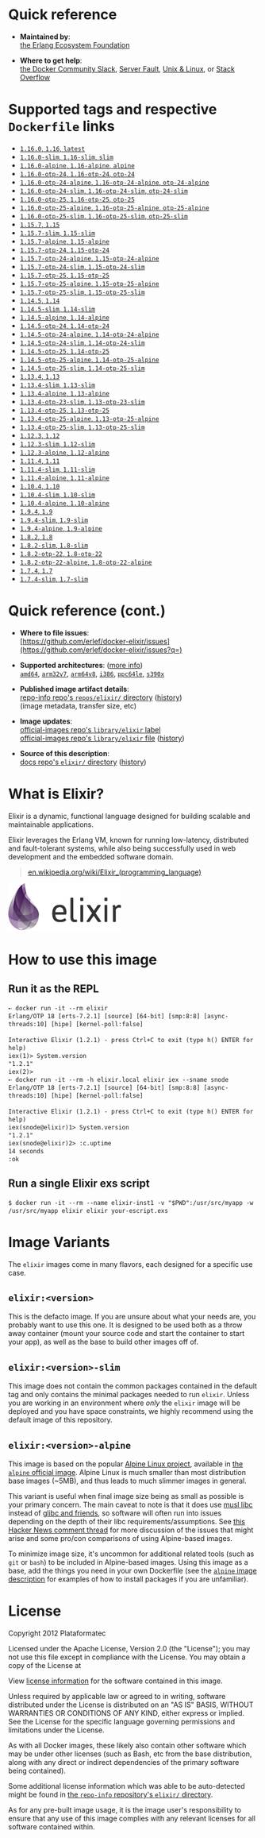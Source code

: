 <!--

********************************************************************************

WARNING:

    DO NOT EDIT "elixir/README.md"

    IT IS AUTO-GENERATED

    (from the other files in "elixir/" combined with a set of templates)

********************************************************************************

-->

# Quick reference

-	**Maintained by**:  
	[the Erlang Ecosystem Foundation](https://github.com/erlef/docker-elixir)

-	**Where to get help**:  
	[the Docker Community Slack](https://dockr.ly/comm-slack), [Server Fault](https://serverfault.com/help/on-topic), [Unix & Linux](https://unix.stackexchange.com/help/on-topic), or [Stack Overflow](https://stackoverflow.com/help/on-topic)

# Supported tags and respective `Dockerfile` links

-	[`1.16.0`, `1.16`, `latest`](https://github.com/erlef/docker-elixir/blob/c96f536f131454995d694ea279f667179ea634bb/1.16/Dockerfile)
-	[`1.16.0-slim`, `1.16-slim`, `slim`](https://github.com/erlef/docker-elixir/blob/c96f536f131454995d694ea279f667179ea634bb/1.16/slim/Dockerfile)
-	[`1.16.0-alpine`, `1.16-alpine`, `alpine`](https://github.com/erlef/docker-elixir/blob/c96f536f131454995d694ea279f667179ea634bb/1.16/alpine/Dockerfile)
-	[`1.16.0-otp-24`, `1.16-otp-24`, `otp-24`](https://github.com/erlef/docker-elixir/blob/c96f536f131454995d694ea279f667179ea634bb/1.16/otp-24/Dockerfile)
-	[`1.16.0-otp-24-alpine`, `1.16-otp-24-alpine`, `otp-24-alpine`](https://github.com/erlef/docker-elixir/blob/c96f536f131454995d694ea279f667179ea634bb/1.16/otp-24-alpine/Dockerfile)
-	[`1.16.0-otp-24-slim`, `1.16-otp-24-slim`, `otp-24-slim`](https://github.com/erlef/docker-elixir/blob/c96f536f131454995d694ea279f667179ea634bb/1.16/otp-24-slim/Dockerfile)
-	[`1.16.0-otp-25`, `1.16-otp-25`, `otp-25`](https://github.com/erlef/docker-elixir/blob/c96f536f131454995d694ea279f667179ea634bb/1.16/otp-25/Dockerfile)
-	[`1.16.0-otp-25-alpine`, `1.16-otp-25-alpine`, `otp-25-alpine`](https://github.com/erlef/docker-elixir/blob/c96f536f131454995d694ea279f667179ea634bb/1.16/otp-25-alpine/Dockerfile)
-	[`1.16.0-otp-25-slim`, `1.16-otp-25-slim`, `otp-25-slim`](https://github.com/erlef/docker-elixir/blob/c96f536f131454995d694ea279f667179ea634bb/1.16/otp-25-slim/Dockerfile)
-	[`1.15.7`, `1.15`](https://github.com/erlef/docker-elixir/blob/8bb39c071ac936d584b390cd50edf5c8c27ef0dd/1.15/Dockerfile)
-	[`1.15.7-slim`, `1.15-slim`](https://github.com/erlef/docker-elixir/blob/8bb39c071ac936d584b390cd50edf5c8c27ef0dd/1.15/slim/Dockerfile)
-	[`1.15.7-alpine`, `1.15-alpine`](https://github.com/erlef/docker-elixir/blob/8bb39c071ac936d584b390cd50edf5c8c27ef0dd/1.15/alpine/Dockerfile)
-	[`1.15.7-otp-24`, `1.15-otp-24`](https://github.com/erlef/docker-elixir/blob/8bb39c071ac936d584b390cd50edf5c8c27ef0dd/1.15/otp-24/Dockerfile)
-	[`1.15.7-otp-24-alpine`, `1.15-otp-24-alpine`](https://github.com/erlef/docker-elixir/blob/8bb39c071ac936d584b390cd50edf5c8c27ef0dd/1.15/otp-24-alpine/Dockerfile)
-	[`1.15.7-otp-24-slim`, `1.15-otp-24-slim`](https://github.com/erlef/docker-elixir/blob/8bb39c071ac936d584b390cd50edf5c8c27ef0dd/1.15/otp-24-slim/Dockerfile)
-	[`1.15.7-otp-25`, `1.15-otp-25`](https://github.com/erlef/docker-elixir/blob/8bb39c071ac936d584b390cd50edf5c8c27ef0dd/1.15/otp-25/Dockerfile)
-	[`1.15.7-otp-25-alpine`, `1.15-otp-25-alpine`](https://github.com/erlef/docker-elixir/blob/8bb39c071ac936d584b390cd50edf5c8c27ef0dd/1.15/otp-25-alpine/Dockerfile)
-	[`1.15.7-otp-25-slim`, `1.15-otp-25-slim`](https://github.com/erlef/docker-elixir/blob/8bb39c071ac936d584b390cd50edf5c8c27ef0dd/1.15/otp-25-slim/Dockerfile)
-	[`1.14.5`, `1.14`](https://github.com/erlef/docker-elixir/blob/b8a45e284e0032a25e993ff60a8c6ea733848ad1/1.14/Dockerfile)
-	[`1.14.5-slim`, `1.14-slim`](https://github.com/erlef/docker-elixir/blob/b8a45e284e0032a25e993ff60a8c6ea733848ad1/1.14/slim/Dockerfile)
-	[`1.14.5-alpine`, `1.14-alpine`](https://github.com/erlef/docker-elixir/blob/b8a45e284e0032a25e993ff60a8c6ea733848ad1/1.14/alpine/Dockerfile)
-	[`1.14.5-otp-24`, `1.14-otp-24`](https://github.com/erlef/docker-elixir/blob/af8772135e126d906a96b347d83af796c55bd181/1.14/otp-24/Dockerfile)
-	[`1.14.5-otp-24-alpine`, `1.14-otp-24-alpine`](https://github.com/erlef/docker-elixir/blob/af8772135e126d906a96b347d83af796c55bd181/1.14/otp-24-alpine/Dockerfile)
-	[`1.14.5-otp-24-slim`, `1.14-otp-24-slim`](https://github.com/erlef/docker-elixir/blob/af8772135e126d906a96b347d83af796c55bd181/1.14/otp-24-slim/Dockerfile)
-	[`1.14.5-otp-25`, `1.14-otp-25`](https://github.com/erlef/docker-elixir/blob/af8772135e126d906a96b347d83af796c55bd181/1.14/otp-25/Dockerfile)
-	[`1.14.5-otp-25-alpine`, `1.14-otp-25-alpine`](https://github.com/erlef/docker-elixir/blob/af8772135e126d906a96b347d83af796c55bd181/1.14/otp-25-alpine/Dockerfile)
-	[`1.14.5-otp-25-slim`, `1.14-otp-25-slim`](https://github.com/erlef/docker-elixir/blob/af8772135e126d906a96b347d83af796c55bd181/1.14/otp-25-slim/Dockerfile)
-	[`1.13.4`, `1.13`](https://github.com/erlef/docker-elixir/blob/328f4c09d39b06502a90fa0c5bb30d6972593fac/1.13/Dockerfile)
-	[`1.13.4-slim`, `1.13-slim`](https://github.com/erlef/docker-elixir/blob/328f4c09d39b06502a90fa0c5bb30d6972593fac/1.13/slim/Dockerfile)
-	[`1.13.4-alpine`, `1.13-alpine`](https://github.com/erlef/docker-elixir/blob/328f4c09d39b06502a90fa0c5bb30d6972593fac/1.13/alpine/Dockerfile)
-	[`1.13.4-otp-23-slim`, `1.13-otp-23-slim`](https://github.com/erlef/docker-elixir/blob/2bc3fd2b7218d6958c766c42b86e259949b56b95/1.13/otp-23-slim/Dockerfile)
-	[`1.13.4-otp-25`, `1.13-otp-25`](https://github.com/erlef/docker-elixir/blob/253f56764ed34d41e4279cb741d84dcb4b284a55/1.13/otp-25/Dockerfile)
-	[`1.13.4-otp-25-alpine`, `1.13-otp-25-alpine`](https://github.com/erlef/docker-elixir/blob/253f56764ed34d41e4279cb741d84dcb4b284a55/1.13/otp-25-alpine/Dockerfile)
-	[`1.13.4-otp-25-slim`, `1.13-otp-25-slim`](https://github.com/erlef/docker-elixir/blob/253f56764ed34d41e4279cb741d84dcb4b284a55/1.13/otp-25-slim/Dockerfile)
-	[`1.12.3`, `1.12`](https://github.com/erlef/docker-elixir/blob/a7a9a8ecd02b6e31e93cfa13d8c18de0328f6e1a/1.12/Dockerfile)
-	[`1.12.3-slim`, `1.12-slim`](https://github.com/erlef/docker-elixir/blob/a7a9a8ecd02b6e31e93cfa13d8c18de0328f6e1a/1.12/slim/Dockerfile)
-	[`1.12.3-alpine`, `1.12-alpine`](https://github.com/erlef/docker-elixir/blob/a7a9a8ecd02b6e31e93cfa13d8c18de0328f6e1a/1.12/alpine/Dockerfile)
-	[`1.11.4`, `1.11`](https://github.com/erlef/docker-elixir/blob/045351a425a16578309053fa8f729f046fcd616f/1.11/Dockerfile)
-	[`1.11.4-slim`, `1.11-slim`](https://github.com/erlef/docker-elixir/blob/045351a425a16578309053fa8f729f046fcd616f/1.11/slim/Dockerfile)
-	[`1.11.4-alpine`, `1.11-alpine`](https://github.com/erlef/docker-elixir/blob/045351a425a16578309053fa8f729f046fcd616f/1.11/alpine/Dockerfile)
-	[`1.10.4`, `1.10`](https://github.com/erlef/docker-elixir/blob/a8d582c328db5864a4e8e5f869900e3a52265f38/1.10/Dockerfile)
-	[`1.10.4-slim`, `1.10-slim`](https://github.com/erlef/docker-elixir/blob/a8d582c328db5864a4e8e5f869900e3a52265f38/1.10/slim/Dockerfile)
-	[`1.10.4-alpine`, `1.10-alpine`](https://github.com/erlef/docker-elixir/blob/a8d582c328db5864a4e8e5f869900e3a52265f38/1.10/alpine/Dockerfile)
-	[`1.9.4`, `1.9`](https://github.com/erlef/docker-elixir/blob/0d9f47458468a8bf1407374731cbec077ab6f895/1.9/Dockerfile)
-	[`1.9.4-slim`, `1.9-slim`](https://github.com/erlef/docker-elixir/blob/0d9f47458468a8bf1407374731cbec077ab6f895/1.9/slim/Dockerfile)
-	[`1.9.4-alpine`, `1.9-alpine`](https://github.com/erlef/docker-elixir/blob/0d9f47458468a8bf1407374731cbec077ab6f895/1.9/alpine/Dockerfile)
-	[`1.8.2`, `1.8`](https://github.com/erlef/docker-elixir/blob/4122b4840bd762d1434424e1ec693929b0198c98/1.8/Dockerfile)
-	[`1.8.2-slim`, `1.8-slim`](https://github.com/erlef/docker-elixir/blob/4122b4840bd762d1434424e1ec693929b0198c98/1.8/slim/Dockerfile)
-	[`1.8.2-otp-22`, `1.8-otp-22`](https://github.com/erlef/docker-elixir/blob/6dc5ffd3b4c2915096887b45ba8e71d391ce2398/1.8/otp-22/Dockerfile)
-	[`1.8.2-otp-22-alpine`, `1.8-otp-22-alpine`](https://github.com/erlef/docker-elixir/blob/6dc5ffd3b4c2915096887b45ba8e71d391ce2398/1.8/otp-22-alpine/Dockerfile)
-	[`1.7.4`, `1.7`](https://github.com/erlef/docker-elixir/blob/2b7dd2845d27a6dad57bf0047b305375d6182402/1.7/Dockerfile)
-	[`1.7.4-slim`, `1.7-slim`](https://github.com/erlef/docker-elixir/blob/7c1f05ca3fd47bdc86cab3f0310068646a31dcac/1.7/slim/Dockerfile)

# Quick reference (cont.)

-	**Where to file issues**:  
	[https://github.com/erlef/docker-elixir/issues](https://github.com/erlef/docker-elixir/issues?q=)

-	**Supported architectures**: ([more info](https://github.com/docker-library/official-images#architectures-other-than-amd64))  
	[`amd64`](https://hub.docker.com/r/amd64/elixir/), [`arm32v7`](https://hub.docker.com/r/arm32v7/elixir/), [`arm64v8`](https://hub.docker.com/r/arm64v8/elixir/), [`i386`](https://hub.docker.com/r/i386/elixir/), [`ppc64le`](https://hub.docker.com/r/ppc64le/elixir/), [`s390x`](https://hub.docker.com/r/s390x/elixir/)

-	**Published image artifact details**:  
	[repo-info repo's `repos/elixir/` directory](https://github.com/docker-library/repo-info/blob/master/repos/elixir) ([history](https://github.com/docker-library/repo-info/commits/master/repos/elixir))  
	(image metadata, transfer size, etc)

-	**Image updates**:  
	[official-images repo's `library/elixir` label](https://github.com/docker-library/official-images/issues?q=label%3Alibrary%2Felixir)  
	[official-images repo's `library/elixir` file](https://github.com/docker-library/official-images/blob/master/library/elixir) ([history](https://github.com/docker-library/official-images/commits/master/library/elixir))

-	**Source of this description**:  
	[docs repo's `elixir/` directory](https://github.com/docker-library/docs/tree/master/elixir) ([history](https://github.com/docker-library/docs/commits/master/elixir))

# What is Elixir?

Elixir is a dynamic, functional language designed for building scalable and maintainable applications.

Elixir leverages the Erlang VM, known for running low-latency, distributed and fault-tolerant systems, while also being successfully used in web development and the embedded software domain.

> [en.wikipedia.org/wiki/Elixir_(programming_language)](https://en.wikipedia.org/wiki/Elixir_%28programming_language%29)

![logo](https://raw.githubusercontent.com/docker-library/docs/f3ee5318992592f987a289cd72d63ac1807f569d/elixir/logo.png)

# How to use this image

## Run it as the REPL

```console
➸ docker run -it --rm elixir
Erlang/OTP 18 [erts-7.2.1] [source] [64-bit] [smp:8:8] [async-threads:10] [hipe] [kernel-poll:false]

Interactive Elixir (1.2.1) - press Ctrl+C to exit (type h() ENTER for help)
iex(1)> System.version
"1.2.1"
iex(2)>
➸ docker run -it --rm -h elixir.local elixir iex --sname snode
Erlang/OTP 18 [erts-7.2.1] [source] [64-bit] [smp:8:8] [async-threads:10] [hipe] [kernel-poll:false]

Interactive Elixir (1.2.1) - press Ctrl+C to exit (type h() ENTER for help)
iex(snode@elixir)1> System.version
"1.2.1"
iex(snode@elixir)2> :c.uptime
14 seconds
:ok
```

## Run a single Elixir exs script

```console
$ docker run -it --rm --name elixir-inst1 -v "$PWD":/usr/src/myapp -w /usr/src/myapp elixir elixir your-escript.exs
```

# Image Variants

The `elixir` images come in many flavors, each designed for a specific use case.

## `elixir:<version>`

This is the defacto image. If you are unsure about what your needs are, you probably want to use this one. It is designed to be used both as a throw away container (mount your source code and start the container to start your app), as well as the base to build other images off of.

## `elixir:<version>-slim`

This image does not contain the common packages contained in the default tag and only contains the minimal packages needed to run `elixir`. Unless you are working in an environment where *only* the `elixir` image will be deployed and you have space constraints, we highly recommend using the default image of this repository.

## `elixir:<version>-alpine`

This image is based on the popular [Alpine Linux project](https://alpinelinux.org), available in [the `alpine` official image](https://hub.docker.com/_/alpine). Alpine Linux is much smaller than most distribution base images (~5MB), and thus leads to much slimmer images in general.

This variant is useful when final image size being as small as possible is your primary concern. The main caveat to note is that it does use [musl libc](https://musl.libc.org) instead of [glibc and friends](https://www.etalabs.net/compare_libcs.html), so software will often run into issues depending on the depth of their libc requirements/assumptions. See [this Hacker News comment thread](https://news.ycombinator.com/item?id=10782897) for more discussion of the issues that might arise and some pro/con comparisons of using Alpine-based images.

To minimize image size, it's uncommon for additional related tools (such as `git` or `bash`) to be included in Alpine-based images. Using this image as a base, add the things you need in your own Dockerfile (see the [`alpine` image description](https://hub.docker.com/_/alpine/) for examples of how to install packages if you are unfamiliar).

# License

Copyright 2012 Plataformatec

Licensed under the Apache License, Version 2.0 (the "License"); you may not use this file except in compliance with the License. You may obtain a copy of the License at

View [license information](http://www.apache.org/licenses/LICENSE-2.0) for the software contained in this image.

Unless required by applicable law or agreed to in writing, software distributed under the License is distributed on an "AS IS" BASIS, WITHOUT WARRANTIES OR CONDITIONS OF ANY KIND, either express or implied. See the License for the specific language governing permissions and limitations under the License.

As with all Docker images, these likely also contain other software which may be under other licenses (such as Bash, etc from the base distribution, along with any direct or indirect dependencies of the primary software being contained).

Some additional license information which was able to be auto-detected might be found in [the `repo-info` repository's `elixir/` directory](https://github.com/docker-library/repo-info/tree/master/repos/elixir).

As for any pre-built image usage, it is the image user's responsibility to ensure that any use of this image complies with any relevant licenses for all software contained within.
